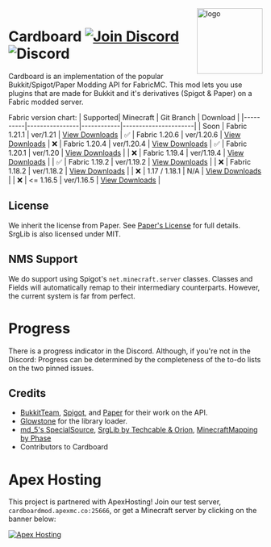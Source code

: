 
<img align="right" alt="logo" width="130" src="https://cardboardpowered.org/assets/cardboard-box.png">

# Cardboard [![Join Discord](https://img.shields.io/badge/Discord-Join-7289DA?logo=discord&style=flat-square)](https://discord.gg/tddTWXZtaP) <img alt="Discord" src="https://img.shields.io/badge/Fabric%20-0.11.2%2B-%23dacfa4">

Cardboard is an implementation of the popular Bukkit/Spigot/Paper Modding API for FabricMC. This mod lets you use plugins that are made for Bukkit and it's derivatives (Spigot & Paper) on a Fabric modded server.

Fabric version chart:
| Supported| Minecraft      | Git Branch | Download     |
|----------|----------------|------------|----------------------|
| Soon     | Fabric 1.21.1  | ver/1.21   | [View Downloads](https://cardboardpowered.org/download/)
| &#x2705; | Fabric 1.20.6  | ver/1.20.6 | [View Downloads](https://cardboardpowered.org/download/)
| &#x274C; | Fabric 1.20.4  | ver/1.20.4 | [View Downloads](https://cardboardpowered.org/download/)
| &#x2705; | Fabric 1.20.1  | ver/1.20   | [View Downloads](https://cardboardpowered.org/download/)     |
| &#x274C; | Fabric 1.19.4  | ver/1.19.4 | [View Downloads](https://cardboardpowered.org/download/)     |
| &#x2705; | Fabric 1.19.2  | ver/1.19.2 | [View Downloads](https://cardboardpowered.org/download/)     |
| &#x274C; | Fabric 1.18.2  | ver/1.18.2 | [View Downloads](https://cardboardpowered.org/download/)     |
| &#x274C; | 1.17 / 1.18.1  | N/A        | [View Downloads](https://cardboardpowered.org/download/)     |
| &#x274C; | <= 1.16.5      | ver/1.16.5 | [View Downloads](https://cardboardpowered.org/download#1.16) |

## License
We inherit the license from Paper. See [Paper's License](https://github.com/PaperMC/Paper/blob/master/LICENSE.md) for full details.
SrgLib is also licensed under MIT.

## NMS Support
We do support using Spigot's ``net.minecraft.server`` classes. 
Classes and Fields will automatically remap to their intermediary counterparts.
However, the current system is far from perfect.

# Progress
There is a progress indicator in the Discord. Although, if you're not in the Discord:
Progress can be determined by the completeness of the to-do lists on the two pinned issues.

## Credits
* [BukkitTeam](https://bukkit.org/), [Spigot](https://spigotmc.org/), and [Paper](https://papermc.io/) for their work on the API.
* [Glowstone](https://glowstone.net) for the library loader.
* [md_5's SpecialSource](https://github.com/md-5/SpecialSource), [SrgLib by Techcable & Orion](https://github.com/OrionMinecraft/SrgLib), [MinecraftMapping by Phase](https://github.com/phase/MinecraftMapping/)
* Contributors to Cardboard

# Apex Hosting 
This project is partnered with ApexHosting! Join our test server, `cardboardmod.apexmc.co:25666`, or get a Minecraft server by clicking on the banner below:

[![Apex Hosting](https://cdn.apexminecrafthosting.com/img/theme/apex-hosting-mobile.png)](https://billing.apexminecrafthosting.com/aff.php?aff=3548)
